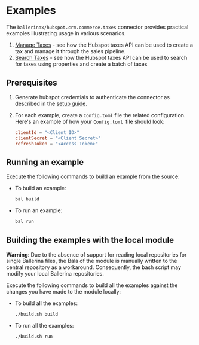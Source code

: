 # Examples

The `ballerinax/hubspot.crm.commerce.taxes` connector provides practical examples illustrating usage in various scenarios.

1. [Manage Taxes](https://github.com/module-ballerinax-hubspot.crm.commerce.taxes/tree/main/examples/manage-taxes/) - see how the Hubspot taxes API can be used to create a tax and manage it through the sales pipeline.
2. [Search Taxes](https://github.com/module-ballerinax-hubspot.crm.commerce.taxes/tree/main/examples/search_taxes/) - see how the Hubspot taxes API can be used to search for taxes using properties and create a batch of taxes

## Prerequisites

1. Generate hubspot credentials to authenticate the connector as described in the [setup guide](https://github.com/module-ballerinax-hubspot.crm.commerce.taxes/tree/main/README.md#setup-guide).

2. For each example, create a `Config.toml` file the related configuration. Here's an example of how your `Config.toml `file should look:
    ```toml
    clientId = "<Client ID>"
    clientSecret = "<Client Secret>"
    refreshToken = "<Access Token>"
    ```

## Running an example

Execute the following commands to build an example from the source:

* To build an example:

    ```bash
    bal build
    ```

* To run an example:

    ```bash
    bal run
    ```

## Building the examples with the local module

**Warning**: Due to the absence of support for reading local repositories for single Ballerina files, the Bala of the module is manually written to the central repository as a workaround. Consequently, the bash script may modify your local Ballerina repositories.

Execute the following commands to build all the examples against the changes you have made to the module locally:

* To build all the examples:

    ```bash
    ./build.sh build
    ```

* To run all the examples:

    ```bash
    ./build.sh run
    ```
